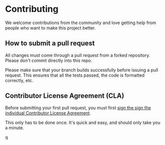 # Contributing

We welcome contributions from the community and love getting help from people who want to make this project better.

## How to submit a pull request

All changes must come through a pull request from a forked repository. Please don't commit directly into this repo.

Please make sure that your branch builds successfully before issuing a pull request. This ensures that all the tests passed, the code is formatted correctly, etc.

## Contributor License Agreement (CLA)
Before submitting your first pull request, you must first [sign the sign the individual Contributor License Agreement](https://www.clahub.com/agreements/zimmerboy/AwesomeDemo).

This only has to be done once. It's quick and easy, and should only take you a minute.

q